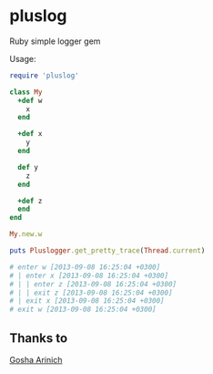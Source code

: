 pluslog
=======

Ruby simple logger gem

Usage:
```ruby
require 'pluslog'

class My
  +def w
    x
  end

  +def x
    y
  end

  def y
    z
  end

  +def z
  end
end 

My.new.w

puts Pluslogger.get_pretty_trace(Thread.current)

# enter w [2013-09-08 16:25:04 +0300]
# | enter x [2013-09-08 16:25:04 +0300]
# | | enter z [2013-09-08 16:25:04 +0300]
# | | exit z [2013-09-08 16:25:04 +0300]
# | exit x [2013-09-08 16:25:04 +0300]
# exit w [2013-09-08 16:25:04 +0300]
```
## Thanks to
[Gosha Arinich](http://github.com/goshakkk)
